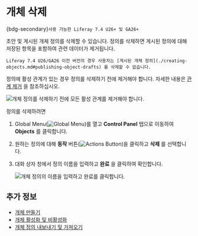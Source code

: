 # 개체 삭제

{bdg-secondary}`사용 가능한 Liferay 7.4 U26+ 및 GA26+`

초안 및 게시된 개체 정의를 삭제할 수 있습니다. 정의를 삭제하면 게시된 정의에 대해 저장된 항목을 포함하여 관련 데이터가 제거됩니다.

```{important}
Liferay 7.4 U26/GA26 이전 버전의 경우 사용자는 [게시된 개체 정의](./creating-objects.md#publishing-object-drafts) 를 삭제할 수 없습니다.
```

정의에 활성 관계가 있는 경우 정의를 삭제하기 전에 제거해야 합니다. 자세한 내용은 [관계 제거](./relationships/removing-relationships.md) 을 참조하십시오.

![개체 정의를 삭제하기 전에 모든 활성 관계를 제거해야 합니다.](./deleting-objects/images/01.png)

정의를 삭제하려면

1. Global Menu(![Global Menu](../../../images/icon-applications-menu.png))를 열고 **Control Panel** 탭으로 이동하여 **Objects** 를 클릭합니다.

1. 원하는 정의에 대해 **동작** 버튼(![Actions Button](../../../images/icon-actions.png))을 클릭하고 **삭제** 를 선택합니다.

1. 대화 상자 창에서 정의 이름을 입력하고 **완료** 을 클릭하여 확인합니다.

   ![개체 정의의 이름을 입력하고 완료를 클릭합니다.](./deleting-objects/images/02.png)

## 추가 정보

* [개체 만들기](./creating-objects.md)
* [개체 활성화 및 비활성화](./activating-and-deactivating-objects.md)
* [개체 정의 내보내기 및 가져오기](./exporting-and-importing-object-definitions.md)

